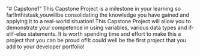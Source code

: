"# Capstone1" 
This Capstone Project is a milestone in your learning so far!Inthistask,youwillbe consolidating the knowledge you have gained and applying it to a real-world situation! This Capstone Project will allow you to demonstrate your competence in using variables, various data types and if-elif-else statements. It is worth spending time and effort to make this a project that you can be proud of!It could well be the first project that you add to your developer portfolio!                          
